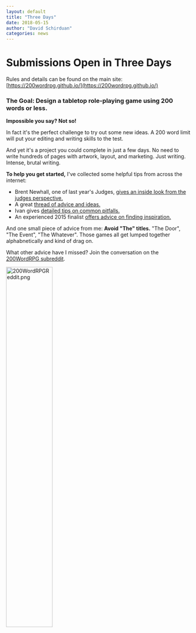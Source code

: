 ```yaml
---
layout: default
title: "Three Days"
date: 2018-05-15
author: "David Schirduan"
categories: news
---
```

# Submissions Open in Three Days

Rules and details can be found on the main site: [https://200wordrpg.github.io/](https://200wordrpg.github.io/)

### The Goal: Design a tabletop role-playing game using 200 words or less.

**Impossible you say? Not so!**

In fact it's the perfect challenge to try out some new ideas. A 200 word limit will put your editing and writing skills to the test. 

And yet it's a project you could complete in just a few days. No need to write hundreds of pages with artwork, layout, and marketing. Just writing. Intense, brutal writing.

**To help you get started,** I've collected some helpful tips from across the internet:

* Brent Newhall, one of last year's Judges, [gives an inside look from the judges perspective.](https://www.reddit.com/r/200wordrpg/comments/8jbxez/veterans_of_past_years_what_advice_do_you_have/dyyrmsk/)
* A great [thread of advice and ideas.](https://plus.google.com/u/0/+DavidSchirduan/posts/91jrMgnVx6d)
* Ivan gives [detailed tips on common pitfalls.](http://atgn.com.au/10-lessons-last-years-200-word-rpg-challenge/)
* An experienced 2015 finalist [offers advice on finding inspiration.](https://www.reddit.com/r/200wordrpg/comments/8jbxez/veterans_of_past_years_what_advice_do_you_have/dz0769s/)

And one small piece of advice from me: **Avoid "The" titles.** "The Door", "The Event", "The Whatever". Those games all get lumped together alphabnetically and kind of drag on.  

What other advice have I missed? Join the conversation on the [200WordRPG subreddit](https://www.reddit.com/r/200wordrpg).

<a href="https://www.reddit.com/r/200wordrpg/"><img src="{{site.baseurl}}/assets/images/200wordreddit.png" style="width:50%" alt="200WordRPGReddit.png"></a>
